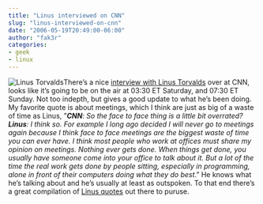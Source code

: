 ```yaml
---
title: "Linus interviewed on CNN"
slug: "linus-interviewed-on-cnn"
date: "2006-05-19T20:49:00-06:00"
author: "fak3r"
categories:
- geek
- linux
---
```


![Linus Torvalds](http://cryer.us/fak3r.com/wp-content/uploads/2006/06/linus_cnn.jpg)There’s a nice [ interview with Linus Torvalds](http://edition.cnn.com/2006/BUSINESS/05/18/global.office.linustorvalds/) over at CNN, looks like it’s going to be on the air at 03:30 ET Saturday, and 07:30 ET Sunday.  Not too indepth, but gives a good update to what he’s been doing.  My favorite quote is about meetings, which I think are just as big of a waste of time as Linus, ”_**CNN**: So the face to face thing is a little bit overrated? **Linus**: I think so. For example I long ago decided I will never go to meetings again because I think face to face meetings are the biggest waste of time you can ever have. I think most people who work at offices must share my opinion on meetings. Nothing ever gets done. When things get done, you usually have someone come into your office to talk about it. But a lot of the time the real work gets done by people sitting, especially in programming, alone in front of their computers doing what they do best_.”  He knows what he’s talking about and he’s usually at least as outspoken.  To that end there’s a great compilation of [Linus quotes](http://en.wikiquote.org/wiki/Linus_Torvalds) out there to puruse.
